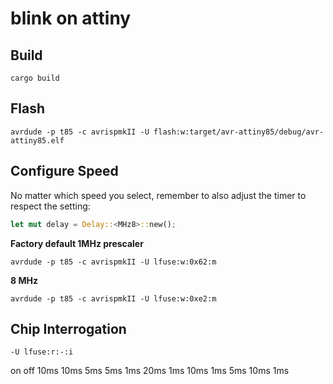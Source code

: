 
# blink on attiny

## Build

`cargo build`

## Flash

`avrdude -p t85 -c avrispmkII -U flash:w:target/avr-attiny85/debug/avr-attiny85.elf`

## Configure Speed

No matter which speed you select, remember to also adjust the timer to respect the setting:

```rust
let mut delay = Delay::<MHz8>::new();
```

**Factory default 1MHz prescaler**

`avrdude -p t85 -c avrispmkII -U lfuse:w:0x62:m`

**8 MHz**

`avrdude -p t85 -c avrispmkII -U lfuse:w:0xe2:m`

## Chip Interrogation

`-U lfuse:r:-:i`



on      off
10ms    10ms
5ms     5ms
1ms     20ms
1ms     10ms
1ms     5ms
10ms    1ms